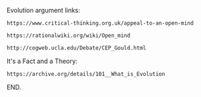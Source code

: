 Evolution argument links:

    https://www.critical-thinking.org.uk/appeal-to-an-open-mind

    https://rationalwiki.org/wiki/Open_mind

    http://cogweb.ucla.edu/Debate/CEP_Gould.html

It's a Fact and a Theory:

    https://archive.org/details/101__What_is_Evolution

END.
